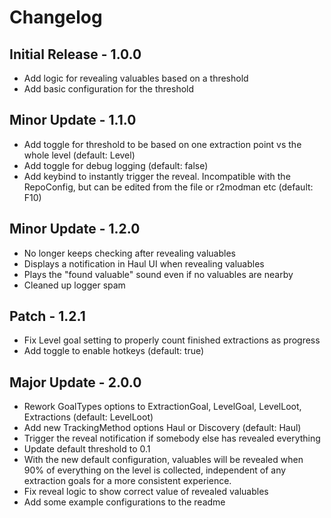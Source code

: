 # Changelog

## Initial Release - 1.0.0

- Add logic for revealing valuables based on a threshold
- Add basic configuration for the threshold

## Minor Update - 1.1.0

- Add toggle for threshold to be based on one extraction point vs the whole level (default: Level)
- Add toggle for debug logging (default: false)
- Add keybind to instantly trigger the reveal. Incompatible with the RepoConfig, but can be edited from the file or r2modman etc (default: F10)

## Minor Update - 1.2.0

- No longer keeps checking after revealing valuables
- Displays a notification in Haul UI when revealing valuables
- Plays the "found valuable" sound even if no valuables are nearby
- Cleaned up logger spam

## Patch - 1.2.1

- Fix Level goal setting to properly count finished extractions as progress
- Add toggle to enable hotkeys (default: true)

## Major Update - 2.0.0

- Rework GoalTypes options to ExtractionGoal, LevelGoal, LevelLoot, Extractions (default: LevelLoot)
- Add new TrackingMethod options Haul or Discovery (default: Haul)
- Trigger the reveal notification if somebody else has revealed everything
- Update default threshold to 0.1
- With the new default configuration, valuables will be revealed when 90% of everything on the level is collected, independent of any extraction goals for a more consistent experience.
- Fix reveal logic to show correct value of revealed valuables
- Add some example configurations to the readme